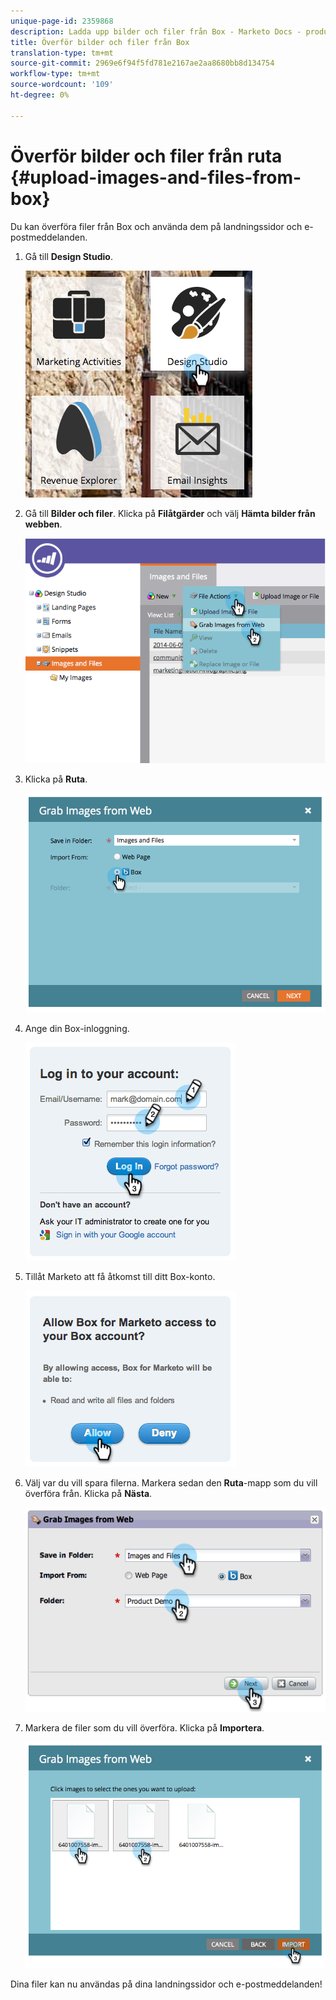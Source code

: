 ```yaml
---
unique-page-id: 2359868
description: Ladda upp bilder och filer från Box - Marketo Docs - produktdokumentation
title: Överför bilder och filer från Box
translation-type: tm+mt
source-git-commit: 2969e6f94f5fd781e2167ae2aa8680bb8d134754
workflow-type: tm+mt
source-wordcount: '109'
ht-degree: 0%

---
```



# Överför bilder och filer från ruta {#upload-images-and-files-from-box}

Du kan överföra filer från Box och använda dem på landningssidor och e-postmeddelanden.

1. Gå till **Design Studio**.

   ![](assets/designstudio-3.png)

1. Gå till **Bilder och filer**. Klicka på **Filåtgärder** och välj **Hämta bilder från webben**.

   ![](assets/image2014-9-16-12-3a50-3a40.png)

1. Klicka på **Ruta**.

   ![](assets/image2014-9-16-12-3a50-3a56.png)

1. Ange din Box-inloggning.

   ![](assets/image2014-9-16-12-3a51-3a10.png)

1. Tillåt Marketo att få åtkomst till ditt Box-konto.

   ![](assets/image2014-9-16-12-3a51-3a28.png)

1. Välj var du vill spara filerna. Markera sedan den **Ruta**-mapp som du vill överföra från. Klicka på **Nästa**.

   ![](assets/image2014-9-16-12-3a51-3a59.png)

1. Markera de filer som du vill överföra. Klicka på **Importera**.

   ![](assets/image2014-9-16-12-3a52-3a15.png)

Dina filer kan nu användas på dina landningssidor och e-postmeddelanden!
